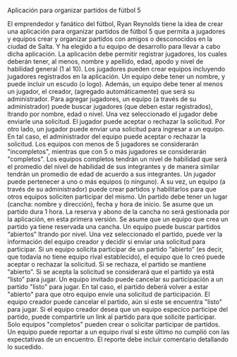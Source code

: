 Aplicación para organizar partidos de fútbol 5


El emprendedor y fanático del fútbol, Ryan Reynolds tiene la idea de crear una aplicación
para organizar partidos de fútbol 5 que permita a jugadores y equipos crear y organizar
partidos con amigos o desconocidos en la ciudad de Salta. Y ha elegido a tu equipo de
desarrollo para llevar a cabo dicha aplicación.
La aplicación debe permitir registrar jugadores, los cuales deberán tener, al menos, nombre
y apellido, edad, apodo y nivel de habilidad general (1 al 10).
Los jugadores pueden crear equipos incluyendo jugadores registrados en la aplicación. Un
equipo debe tener un nombre, y puede incluir un escudo (o logo). Además, un equipo debe
tener al menos un jugador, el creador, (agregado automáticamente) que será su
administrador.
Para agregar jugadores, un equipo (a través de su administrador) puede buscar jugadores
(que deben estar registrados), ltrando por nombre, edad o nivel. Una vez seleccionado el
jugador debe enviarle una solicitud. El jugador puede aceptar o rechazar la solicitud.
Por otro lado, un jugador puede enviar una solicitud para ingresar a un equipo. En tal caso,
el administrador del equipo puede aceptar o rechazar la solicitud.
Los equipos con menos de 5 jugadores se considerarán "incompletos", mientras que con 5
o más jugadores se considerarán "completos".
Los equipos completos tendrán un nivel de habilidad que será el promedio del nivel de
habilidad de sus integrantes y de manera similar tendrán un promedio de edad de acuerdo
a sus integrantes.
Un jugador puede pertenecer a uno o más equipos (o ninguno).
A su vez, un equipo (a través de su administrador) puede crear partidos y habilitarlos para
que otros equipos soliciten participar del mismo. Un partido debe tener un lugar (cancha:
nombre y dirección), fecha y hora de inicio. Se asume que un partido dura 1 hora. La reserva
y abono de la cancha no será gestionada por la aplicación, en esta primera versión. Se
asume que un equipo que crea un partido ya tiene reservada una cancha.
Un equipo puede buscar partidos “abiertos” ltrando por nivel. Una vez seleccionado el
partido, puede ver la información del equipo creador y decidir si enviar una solicitud para
participar.
Si un equipo solicita participar de un partido “abierto” (es decir, que todavía no tiene equipo
rival establecido), el equipo que lo creó puede aceptar o rechazar la solicitud.
Si se rechaza, el partido se mantiene “abierto”. Si se acepta la solicitud se considerará que
el partido ya está “listo” para jugar.
Un equipo invitado puede cancelar su participación a un partido "listo" para jugar. En tal
caso, el partido deberá volver a estar "abierto" para que otro equipo envíe una solicitud de
participación.
El equipo creador puede cancelar el partido, aún si este se encuentra "listo" para jugar.
Si el equipo creador desea que un equipo especíco participe del partido, puede
compartirle un link al partido para que solicite participar.
Solo equipos "completos" pueden crear o solicitar participar de partidos.
Un equipo puede reportar a un equipo rival si este último no cumplió con las expectativas
de un encuentro. El reporte debe incluir comentario detallando lo sucedido.
